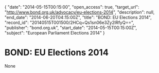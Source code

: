 {
  "date": "2014-05-15T00:15:00", 
  "open_access": true, 
  "target_url": "http://www.bond.org.uk/advocacy/eu-elections-2014", 
  "description": null, 
  "end_date": "2014-06-20T04:15:00Z", 
  "title": "BOND: EU Elections 2014", 
  "record_id": "20140515T001500/2HCq+Qs1sn06e3Zy2lRfyQ==", 
  "publisher": "bond.org.uk", 
  "start_date": "2014-05-15T00:15:00Z", 
  "subject": "European Parliament Elections 2014"
}

# BOND: EU Elections 2014

None